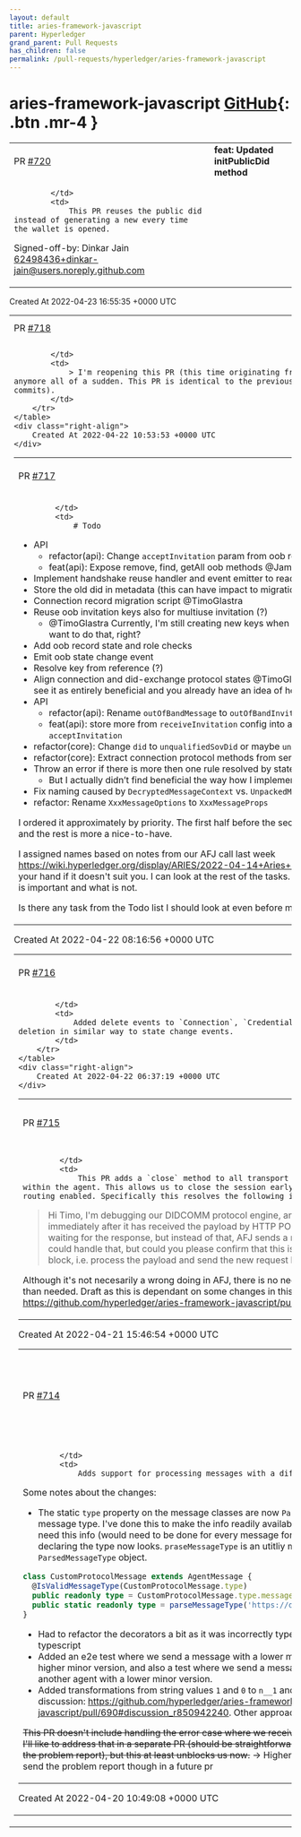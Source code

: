 ```yaml
---
layout: default
title: aries-framework-javascript
parent: Hyperledger
grand_parent: Pull Requests
has_children: false
permalink: /pull-requests/hyperledger/aries-framework-javascript
---
```


# aries-framework-javascript <span class="fs-3 right-align">[GitHub](https://github.com/hyperledger/aries-framework-javascript){: .btn .mr-4 }</span>


<div>
    <table>
        <tr>
            <td>
                PR <a href="https://github.com/hyperledger/aries-framework-javascript/pull/720" class=".btn">#720</a>
            </td>
            <td>
                <b>
                    feat: Updated initPublicDid method
                </b>
            </td>
        </tr>
        <tr>
            <td>
                
            </td>
            <td>
                This PR reuses the public did instead of generating a new every time the wallet is opened.

Signed-off-by: Dinkar Jain <62498436+dinkar-jain@users.noreply.github.com>
            </td>
        </tr>
    </table>
    <div class="right-align">
        Created At 2022-04-23 16:55:35 +0000 UTC
    </div>
</div>

<div>
    <table>
        <tr>
            <td>
                PR <a href="https://github.com/hyperledger/aries-framework-javascript/pull/718" class=".btn">#718</a>
            </td>
            <td>
                <b>
                    feat/jsonld-credentials
                </b>
            </td>
        </tr>
        <tr>
            <td>
                
            </td>
            <td>
                > I'm reopening this PR (this time originating from the Animo fork) because I wasn't able to push to upstream anymore all of a sudden. This PR is identical to the previous `feat/jsonld-credentials` PR (apart from a few extra commits).
            </td>
        </tr>
    </table>
    <div class="right-align">
        Created At 2022-04-22 10:53:53 +0000 UTC
    </div>
</div>

<div>
    <table>
        <tr>
            <td>
                PR <a href="https://github.com/hyperledger/aries-framework-javascript/pull/717" class=".btn">#717</a>
            </td>
            <td>
                <b>
                    feat: add out-of-band and did exchange
                </b>
            </td>
        </tr>
        <tr>
            <td>
                
            </td>
            <td>
                # Todo
* API
	* refactor(api): Change `acceptInvitation` param from oob record to record id @JamesKEbert 
	* feat(api): Expose remove, find, getAll oob methods @JamesKEbert 
* Implement handshake reuse handler and event emitter to react on handshake @JamesKEbert 
* Store the old did in metadata (this can have impact to migration scripts)
* Connection record migration script @TimoGlastra 
* Reuse oob invitation keys also for multiuse invitation (?)
	* @TimoGlastra Currently, I'm still creating new keys when it's multiuse invitation. I assume we don't want to do that, right?
* Add oob record state and role checks
* Emit oob state change event
* Resolve key from reference (?)
* Align connection and did-exchange protocol states @TimoGlastra Could you look at this, please? I don't see it as entirely beneficial and you already have an idea of how to do it in your mind.
* API
	* refactor(api): Rename `outOfBandMessage` to `outOfBandInvitation`
	* feat(api): store more from `receiveInvitation` config into a record and allow override in `acceptInvitation`
* refactor(core): Change `did` to `unqualifiedSovDid` or maybe `unqualifiedIndyDid`
* refactor(core): Extract connection protocol methods from service to protocol class
* Throw an error if there is more then one rule resolved by state machine
	* But I actually didn’t find beneficial the way how I implemented the did exchange state machine
* Fix naming caused by  `DecryptedMessageContext` vs. `UnpackedMessageContext`
* refactor: Rename `XxxMessageOptions` to `XxxMessageProps`

I ordered it approximately by priority. The first half before the second API point seems to be quite important, and the rest is more a nice-to-have.

I assigned names based on notes from our AFJ call last week https://wiki.hyperledger.org/display/ARIES/2022-04-14+Aries+Framework+JS+Meeting+notes, please raise your hand if it doesn't suit you. I can look at the rest of the tasks. I welcome some feedback on what you think is important and what is not.

Is there any task from the Todo list I should look at even before merging?
            </td>
        </tr>
    </table>
    <div class="right-align">
        Created At 2022-04-22 08:16:56 +0000 UTC
    </div>
</div>

<div>
    <table>
        <tr>
            <td>
                PR <a href="https://github.com/hyperledger/aries-framework-javascript/pull/716" class=".btn">#716</a>
            </td>
            <td>
                <b>
                    feat: Delete events
                </b>
            </td>
        </tr>
        <tr>
            <td>
                
            </td>
            <td>
                Added delete events to `Connection`, `Credential` and `Proof` services so that they notify about deletion in similar way to state change events.
            </td>
        </tr>
    </table>
    <div class="right-align">
        Created At 2022-04-22 06:37:19 +0000 UTC
    </div>
</div>

<div>
    <table>
        <tr>
            <td>
                PR <a href="https://github.com/hyperledger/aries-framework-javascript/pull/715" class=".btn">#715</a>
            </td>
            <td>
                <b>
                    fix: close session early if no return route
                </b>
            </td>
        </tr>
        <tr>
            <td>
                
            </td>
            <td>
                This PR adds a `close` method to all transport session so it can be closed from within the agent. This allows us to close the session early if the message doesn't have return routing enabled. Specifically this resolves the following issue raised:

> Hi Timo, I'm debugging our DIDCOMM protocol engine, and it seems that AFJ doesn't respond immediately after it has received the payload by HTTP POST. Our protocol state-machine keeps waiting for the response, but instead of that, AFJ sends a new HTTP POST request. Naturally, we could handle that, but could you please confirm that this is the case? Does your HTTP handlers block, i.e. process the payload and send the new request before responding?

Although it's not necesarily a wrong doing in AFJ, there is no need to keep the session open for longer than needed. Draft as this is dependant on some changes in this PR: https://github.com/hyperledger/aries-framework-javascript/pull/712
            </td>
        </tr>
    </table>
    <div class="right-align">
        Created At 2022-04-21 15:46:54 +0000 UTC
    </div>
</div>

<div>
    <table>
        <tr>
            <td>
                PR <a href="https://github.com/hyperledger/aries-framework-javascript/pull/714" class=".btn">#714</a>
            </td>
            <td>
                <b>
                    feat: support handling messages with different minor version
                </b>
            </td>
        </tr>
        <tr>
            <td>
                
            </td>
            <td>
                Adds support for processing messages with a different minor version.

Some notes about the changes:
- The static `type` property on the message classes are now `ParsedMessageType` containing info about the message type. I've done this to make the info readily available and not have to parse it every time we need this info (would need to be done for every message for each message received). This is how declaring the type now looks. `praseMessageType` is an utitliy method that makes it easier to created the `ParsedMessageType` object.
```ts
class CustomProtocolMessage extends AgentMessage {
  @IsValidMessageType(CustomProtocolMessage.type)
  public readonly type = CustomProtocolMessage.type.messageTypeUri
  public static readonly type = parseMessageType('https://didcomm.org/fake-protocol/1.5/message')
}
```
- Had to refactor the decorators a bit as it was incorrectly typed which was now causing errors with typescript
- Added an e2e test where we send a message with a lower minor version to another agent with a higher minor version, and also a test where we send a message with a higher minor version to another agent with a lower minor version.
- Added transformations from string values `1` and `0` to `n__1` and `n__0`. See here for the relevant discussion: https://github.com/hyperledger/aries-framework-javascript/pull/690#discussion_r850942240. Other approaches very welcome.

~~This PR doesn't include handling the error case where we receive a message with a higher minor version. I'll like to address that in a separate PR (should be straightforward, we just have to change the reason in the problem report), but this at least unblocks us now.~~ -> Higher versions are now allowed, still need to send the problem report though in a future pr
            </td>
        </tr>
    </table>
    <div class="right-align">
        Created At 2022-04-20 10:49:08 +0000 UTC
    </div>
</div>

